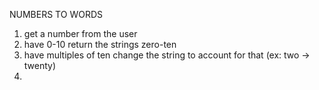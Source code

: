 NUMBERS TO WORDS

1. get a number from the user
2. have 0-10 return the strings zero-ten
3. have multiples of ten change the string to account for that (ex: two -> twenty)
4. 